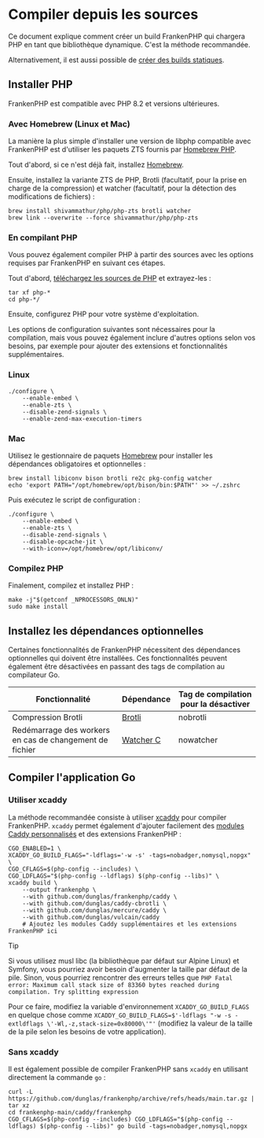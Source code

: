 # Compiler depuis les sources

Ce document explique comment créer un build FrankenPHP qui chargera PHP en tant que bibliothèque dynamique.
C'est la méthode recommandée.

Alternativement, il est aussi possible de [créer des builds statiques](static.md).

## Installer PHP

FrankenPHP est compatible avec PHP 8.2 et versions ultérieures.

### Avec Homebrew (Linux et Mac)

La manière la plus simple d'installer une version de libphp compatible avec FrankenPHP est d'utiliser les paquets ZTS fournis par [Homebrew PHP](https://github.com/shivammathur/homebrew-php).

Tout d'abord, si ce n'est déjà fait, installez [Homebrew](https://brew.sh).

Ensuite, installez la variante ZTS de PHP, Brotli (facultatif, pour la prise en charge de la compression) et watcher (facultatif, pour la détection des modifications de fichiers) :

```console
brew install shivammathur/php/php-zts brotli watcher
brew link --overwrite --force shivammathur/php/php-zts
```

### En compilant PHP

Vous pouvez également compiler PHP à partir des sources avec les options requises par FrankenPHP en suivant ces étapes.

Tout d'abord, [téléchargez les sources de PHP](https://www.php.net/downloads.php) et extrayez-les :

```console
tar xf php-*
cd php-*/
```

Ensuite, configurez PHP pour votre système d'exploitation.

Les options de configuration suivantes sont nécessaires pour la compilation, mais vous pouvez également inclure d'autres options selon vos besoins, par exemple pour ajouter des extensions et fonctionnalités supplémentaires.

### Linux

```console
./configure \
    --enable-embed \
    --enable-zts \
    --disable-zend-signals \
    --enable-zend-max-execution-timers
```

### Mac

Utilisez le gestionnaire de paquets [Homebrew](https://brew.sh/) pour installer les dépendances obligatoires et optionnelles :

```console
brew install libiconv bison brotli re2c pkg-config watcher
echo 'export PATH="/opt/homebrew/opt/bison/bin:$PATH"' >> ~/.zshrc
```

Puis exécutez le script de configuration :

```console
./configure \
    --enable-embed \
    --enable-zts \
    --disable-zend-signals \
    --disable-opcache-jit \
    --with-iconv=/opt/homebrew/opt/libiconv/
```

### Compilez PHP

Finalement, compilez et installez PHP :

```console
make -j"$(getconf _NPROCESSORS_ONLN)"
sudo make install
```

## Installez les dépendances optionnelles

Certaines fonctionnalités de FrankenPHP nécessitent des dépendances optionnelles qui doivent être installées.
Ces fonctionnalités peuvent également être désactivées en passant des tags de compilation au compilateur Go.

| Fonctionnalité                                          | Dépendance                                                            | Tag de compilation pour la désactiver |
|---------------------------------------------------------|-----------------------------------------------------------------------|---------------------------------------|
| Compression Brotli                                      | [Brotli](https://github.com/google/brotli)                            | nobrotli                              |
| Redémarrage des workers en cas de changement de fichier | [Watcher C](https://github.com/e-dant/watcher/tree/release/watcher-c) | nowatcher                             |

## Compiler l'application Go

### Utiliser xcaddy

La méthode recommandée consiste à utiliser [xcaddy](https://github.com/caddyserver/xcaddy) pour compiler FrankenPHP.
`xcaddy` permet également d'ajouter facilement des [modules Caddy personnalisés](https://caddyserver.com/docs/modules/) et des extensions FrankenPHP :

```console
CGO_ENABLED=1 \
XCADDY_GO_BUILD_FLAGS="-ldflags='-w -s' -tags=nobadger,nomysql,nopgx" \
CGO_CFLAGS=$(php-config --includes) \
CGO_LDFLAGS="$(php-config --ldflags) $(php-config --libs)" \
xcaddy build \
    --output frankenphp \
    --with github.com/dunglas/frankenphp/caddy \
    --with github.com/dunglas/caddy-cbrotli \
    --with github.com/dunglas/mercure/caddy \
    --with github.com/dunglas/vulcain/caddy
    # Ajoutez les modules Caddy supplémentaires et les extensions FrankenPHP ici
```

> [!TIP]
>
> Si vous utilisez musl libc (la bibliothèque par défaut sur Alpine Linux) et Symfony,
> vous pourriez avoir besoin d'augmenter la taille par défaut de la pile.
> Sinon, vous pourriez rencontrer des erreurs telles que `PHP Fatal error: Maximum call stack size of 83360 bytes reached during compilation. Try splitting expression`
>
> Pour ce faire, modifiez la variable d'environnement `XCADDY_GO_BUILD_FLAGS` en quelque chose comme
> `XCADDY_GO_BUILD_FLAGS=$'-ldflags "-w -s -extldflags \'-Wl,-z,stack-size=0x80000\'"'`
> (modifiez la valeur de la taille de la pile selon les besoins de votre application).

### Sans xcaddy

Il est également possible de compiler FrankenPHP sans `xcaddy` en utilisant directement la commande `go` :

```console
curl -L https://github.com/dunglas/frankenphp/archive/refs/heads/main.tar.gz | tar xz
cd frankenphp-main/caddy/frankenphp
CGO_CFLAGS=$(php-config --includes) CGO_LDFLAGS="$(php-config --ldflags) $(php-config --libs)" go build -tags=nobadger,nomysql,nopgx
```
